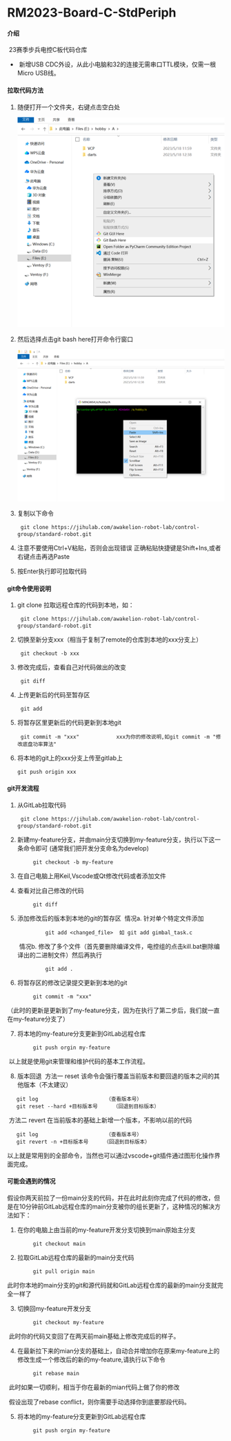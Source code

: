 # RM2023-Board-C-StdPeriph

#### 介绍
​	23赛季步兵电控C板代码仓库

- ​	新增USB CDC外设，从此小电脑和32的连接无需串口TTL模块，仅需一根Micro USB线。

#### 拉取代码方法
1. 随便打开一个文件夹，右键点击空白处

   <img src="Assets/1 (1).png" alt="1 (1)" style="zoom:65%;" />

2. 然后选择点击git bash here打开命令行窗口

   <img src="Assets/1 (2).png" alt="1 (2)" style="zoom:50%;" />

3. 复制以下命令

		git clone https://jihulab.com/awakelion-robot-lab/control-group/standard-robot.git

4. 注意不要使用Ctrl+V粘贴，否则会出现错误
   正确粘贴快捷键是Shift+Ins,或者右键点击再选Paste

5. 按Enter执行即可拉取代码

   

#### git命令使用说明
1. git clone 拉取远程仓库的代码到本地，如：

      	git clone https://jihulab.com/awakelion-robot-lab/control-group/standard-robot.git
     
2. 切换至新分支xxx（相当于复制了remote的仓库到本地的xxx分支上）

     	git checkout -b xxx 


3. 修改完成后，查看自己对代码做出的改变

     	git diff 

5. 上传更新后的代码至暂存区

     	git add 

6. 将暂存区里更新后的代码更新到本地git
	

     	git commit -m "xxx"            xxx为你的修改说明,如git commit -m "修改底盘功率算法"

7.  将本地的git上的xxx分支上传至gitlab上

     	git push origin xxx



#### git开发流程
1. 从GitLab拉取代码

    	git clone https://jihulab.com/awakelion-robot-lab/control-group/standard-robot.git

2. 新建my-feature分支，并由main分支切换到my-feature分支，执行以下这一条命令即可          (通常我们把开发分支命名为develop)

			git checkout -b my-feature

3. 在自己电脑上用Keil,Vscode或Qt修改代码或者添加文件

4. 查看对比自己修改的代码

			git diff

5. 添加修改后的版本到本地的git的暂存区
	​		情况a.	针对单个特定文件添加

				git add <changed_file>  如 git add gimbal_task.c

	​		情况b.	修改了多个文件（首先要删除编译文件，电控组的点击kill.bat删除编译出的二进制文件）然后再执行
	
				git add .

6. 将暂存区的修改记录提交更新到本地的git

			git commit -m "xxx"

​		（此时的更新是更新到了my-feature分支，因为在执行了第二步后，我们就一直在my-feature分支了）

7. 将本地的my-feature分支更新到GitLab远程仓库

			git push orgin my-feature

​	以上就是使用git来管理和维护代码的基本工作流程。

8. 版本回退
​	方法一	reset	该命令会强行覆盖当前版本和要回退的版本之间的其他版本（不太建议）
```
   git log                      （查看版本号）
   git reset --hard +目标版本号     （回退到目标版本）
```

​	方法二	revert	在当前版本的基础上新增一个版本，不影响以前的代码
```
   git log                      （查看版本号）
   git revert -n +目标版本号     （回退到目标版本）
```
​	以上就是常用到的全部命令，当然也可以通过vscode+git插件通过图形化操作界面完成。



#### 可能会遇到的情况

​	假设你两天前拉了一份main分支的代码，并在此时此刻你完成了代码的修改，但是在10分钟前GitLab远程仓库的main分支被你的组长更新了，这种情况的解决方法如下：

1. 在你的电脑上由当前的my-feature开发分支切换到main原始主分支

			git checkout main

2. 拉取GitLab远程仓库的最新的main分支代码

			git pull origin main

​		此时你本地的main分支的git和源代码就和GitLab远程仓库的最新的main分支就完全一样了

3. 切换回my-feature开发分支

			git checkout my-feature

​    	此时你的代码又变回了在两天前main基础上修改完成后的样子。

4. 在最新拉下来的mian分支的基础上，自动合并增加你在原来my-feature上的修改生成一个修改后的新的my-feature,请执行以下命令

			git rebase main

​		此时如果一切顺利，相当于你在最新的mian代码上做了你的修改

​		假设出现了rebase conflict，则你需要手动选择你到底要那段代码。

5. 将本地的my-feature分支更新到GitLab远程仓库

			git push orgin my-feature





 



















